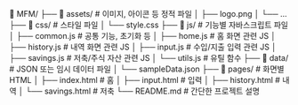 📁 MFM/
├── 📁 assets/              # 이미지, 아이콘 등 정적 파일
│   ├── logo.png
│   └── ...
├── 📁 css/                 # 스타일 파일
│   └── style.css
├── 📁 js/                  # 기능별 자바스크립트 파일
│   ├── common.js            # 공통 기능, 초기화 등
│   ├── home.js            # 홈 화면 관련 JS
│   ├── history.js         # 내역 화면 관련 JS
│   ├── input.js           # 수입/지출 입력 관련 JS
│   ├── savings.js         # 저축/주식 자산 관련 JS
│   └── utils.js           # 유틸 함수
├── 📁 data/                # JSON 또는 임시 데이터 파일
│   └── sampleData.json
├── 📁 pages/               # 화면별 HTML
│   ├── index.html         # 홈
│   ├── input.html         # 입력
│   ├── history.html       # 내역
│   └── savings.html       # 저축
└── README.md              # 간단한 프로젝트 설명
